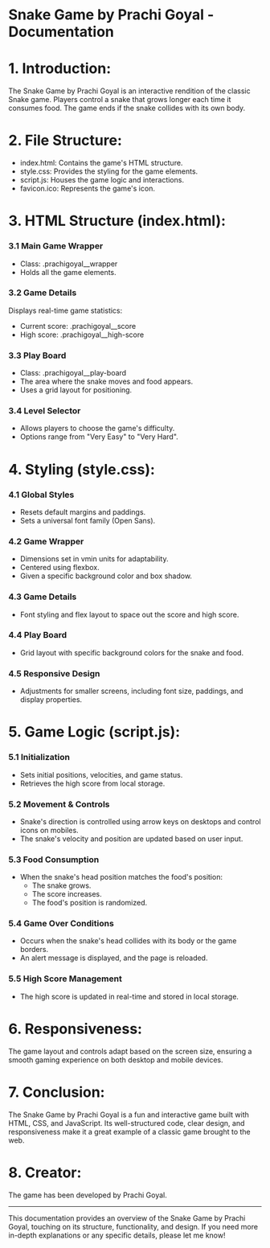 
Snake Game by Prachi Goyal - Documentation
==================================================

# 1. Introduction:
The Snake Game by Prachi Goyal is an interactive rendition of the classic Snake game. Players control a snake that grows longer each time it consumes food. The game ends if the snake collides with its own body.

# 2. File Structure:
- index.html: Contains the game's HTML structure.
- style.css: Provides the styling for the game elements.
- script.js: Houses the game logic and interactions.
- favicon.ico: Represents the game's icon.

# 3. HTML Structure (index.html):
### 3.1 Main Game Wrapper 
- Class: .prachigoyal__wrapper
- Holds all the game elements.

### 3.2 Game Details 
Displays real-time game statistics:
- Current score: .prachigoyal__score
- High score: .prachigoyal__high-score

### 3.3 Play Board 
- Class: .prachigoyal__play-board
- The area where the snake moves and food appears.
- Uses a grid layout for positioning.

### 3.4 Level Selector
- Allows players to choose the game's difficulty.
- Options range from "Very Easy" to "Very Hard".

# 4. Styling (style.css):
### 4.1 Global Styles
- Resets default margins and paddings.
- Sets a universal font family (Open Sans).

### 4.2 Game Wrapper
- Dimensions set in vmin units for adaptability.
- Centered using flexbox.
- Given a specific background color and box shadow.

### 4.3 Game Details
- Font styling and flex layout to space out the score and high score.

### 4.4 Play Board
- Grid layout with specific background colors for the snake and food.

### 4.5 Responsive Design
- Adjustments for smaller screens, including font size, paddings, and display properties.

# 5. Game Logic (script.js):
### 5.1 Initialization
- Sets initial positions, velocities, and game status.
- Retrieves the high score from local storage.

### 5.2 Movement & Controls
- Snake's direction is controlled using arrow keys on desktops and control icons on mobiles.
- The snake's velocity and position are updated based on user input.

### 5.3 Food Consumption
- When the snake's head position matches the food's position:
  - The snake grows.
  - The score increases.
  - The food's position is randomized.

### 5.4 Game Over Conditions
- Occurs when the snake's head collides with its body or the game borders.
- An alert message is displayed, and the page is reloaded.

### 5.5 High Score Management
- The high score is updated in real-time and stored in local storage.

# 6. Responsiveness:
The game layout and controls adapt based on the screen size, ensuring a smooth gaming experience on both desktop and mobile devices.

# 7. Conclusion:
The Snake Game by Prachi Goyal is a fun and interactive game built with HTML, CSS, and JavaScript. Its well-structured code, clear design, and responsiveness make it a great example of a classic game brought to the web.

# 8. Creator:
The game has been developed by Prachi Goyal.

---

This documentation provides an overview of the Snake Game by Prachi Goyal, touching on its structure, functionality, and design. If you need more in-depth explanations or any specific details, please let me know!



